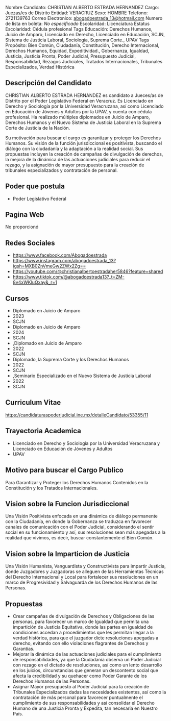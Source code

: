 Nombre Candidato: CHRISTIAN ALBERTO ESTRADA HERNANDEZ
Cargo: Juezas/es de Distrito
Entidad: VERACRUZ
Sexo: HOMBRE
Telefono: 2721139763
Correo Electronico: abogadoestrada_13@hotmail.com
Numero de lista en boleta: *No especificado*
Escolaridad: Licenciatura
Estatus Escolaridad: Cédula profesional
Tags Educación: Derechos Humanos, Juicio de Amparo, Licenciado en Derecho, Licenciado en Educación, SCJN, Sistema de Justicia Laboral, Sociología, Suprema Corte., UPAV
Tags Propósito: Bien Común, Ciudadanía, Constitución, Derecho Internacional, Derechos Humanos, Equidad, Expeditividad., Gobernanza, Igualdad, Justicia, Justicia Pronta, Poder Judicial, Presupuesto Judicial, Responsabilidad, Rezagos Judiciales, Tratados Internacionales, Tribunales Especializados, Verdad Histórica


## Descripción del Candidato 

CHRISTIAN ALBERTO ESTRADA HERNANDEZ es candidato a Jueces/as de Distrito por el Poder Legislativo Federal en Veracruz. Es Licenciado en Derecho y Sociología por la Universidad Veracruzana, así como Licenciado en Educación de Jóvenes y Adultos por la UPAV, y cuenta con cédula profesional. Ha realizado múltiples diplomados en Juicio de Amparo, Derechos Humanos y el Nuevo Sistema de Justicia Laboral en la Suprema Corte de Justicia de la Nación.

Su motivación para buscar el cargo es garantizar y proteger los Derechos Humanos. Su visión de la función jurisdiccional es positivista, buscando el diálogo con la ciudadanía y la adaptación a la realidad social.  Sus propuestas incluyen la creación de campañas de divulgación de derechos, la mejora de la dinámica de las actuaciones judiciales para reducir el rezago, y la asignación de mayor presupuesto para la creación de tribunales especializados y contratación de personal.


## Poder que postula

- Poder Legislativo Federal


## Pagina Web

No proporcionó


## Redes Sociales

- https://www.facebook.com/Abogadoestrada
- https://www.instagram.com/abogadoestrada_13?igsh=MXB0ZnVmeGw2ZWx2Zg==
- https://youtube.com/@christianalbertoestradaher5846?feature=shared
- https://www.tiktok.com/@abogadoestrada13?_t=ZM-8v4xWKluQxay&_r=1


## Cursos

- Diplomado en Juicio de Amparo
- 2023
- SCJN
- Diplomado en Juicio de Amparo
- 2024
- SCJN
- ,Diplomado en Juicio de Amparo
- 2022
- SCJN
- Diplomado, la Suprema Corte y los Derechos Humanos
- 2022
- SCJN
- ,Seminario Especializado en el Nuevo Sistema de Justicia Laboral
- 2022
- SCJN


## Curriculum Vitae

https://candidaturaspoderjudicial.ine.mx/detalleCandidato/53355/11


## Trayectoria Academica

- Licenciado en Derecho y Sociología por la Universidad Veracruzana y Licenciado en Educación de Jóvenes y Adultos
- UPAV


## Motivo para buscar el Cargo Publico

Para Garantizar y Proteger los Derechos Humanos Contenidos en la Constitución y los Tratados Internacionales.


## Vision sobre la Funcion Jurisdiccional

Una Visión Positivista enfocada en una dinámica de diálogo permanente con la Ciudadanía, en donde la Gobernanza se traduzca en favorecer canales de comunicación con el Poder Judicial, considerando el sentir social en su funcionamiento y así, sus resoluciones sean más apegadas a la realidad que vivimos, es decir, buscar constantemente el Bien Común.


## Vision sobre la Imparticion de Justicia

Una Visión Humanista, Vanguardista y Constructivista para impartir Justicia, donde Juzgadores y Juzgadoras se alleguen de las Herramientas Técnicas del Derecho Internacional y Local para fortalecer sus resoluciones en un marco de Progresividad y Salvaguarda de los Derechos Humanos de las Personas.


## Propuestas

- Crear campañas de divulgación de Derechos y Obligaciones de las personas, para favorecer un marco de Igualdad que permita una impartición de Justicia Equitativa, donde las partes en igualdad de condiciones accedan a procedimientos que les permitan llegar a la verdad histórica, para que el juzgador dicte resoluciones apegadas a derecho, evitando con ello violaciones flagrantes de Derechos y Garantías.
- Mejorar la dinámica de las actuaciones judiciales para el cumplimiento de responsabilidades, ya que la Ciudadanía observa un Poder Judicial con rezago en el dictado de resoluciones, así como un lento desarrollo en los juicios, circunstancias que generan un descontento social que afecta la credibilidad y su quehacer como Poder Garante de los Derechos Humanos de las Personas.
- Asignar Mayor presupuesto al Poder Judicial para la creación de Tribunales Especializados dadas las necesidades existentes, así como la contratación de más personal para favorecer puntualmente el cumplimiento de sus responsabilidades y así consolidar el Derecho Humano de una Justicia Pronta y Expedita, tan necesaria en Nuestro País.

